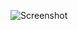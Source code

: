 ![Screenshot](https://user-images.githubusercontent.com/88619994/136143760-70988063-77b1-446c-a65d-81f59aa86389.png)
